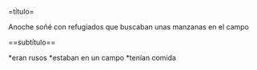 =título=

Anoche soñé con refugiados que buscaban unas manzanas en el campo

==subtítulo==

*eran rusos
*estaban en un campo
*tenían comida
